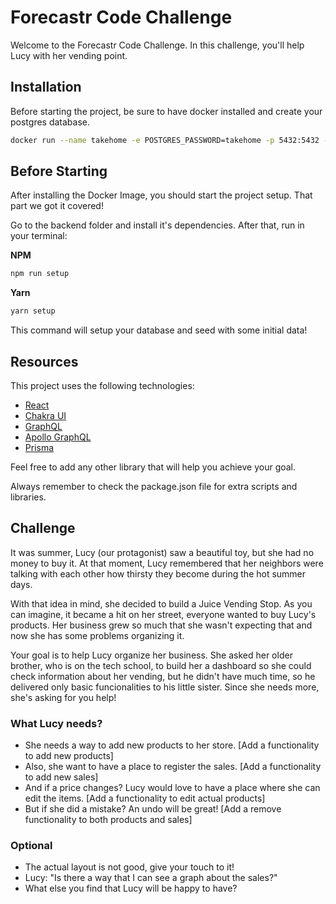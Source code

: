 # Forecastr Code Challenge

Welcome to the Forecastr Code Challenge.
In this challenge, you'll help Lucy with her vending point.

## Installation

Before starting the project, be sure to have docker installed and create your postgres database.

```bash
docker run --name takehome -e POSTGRES_PASSWORD=takehome -p 5432:5432 -d postgres
```

## Before Starting

After installing the Docker Image, you should start the project setup. That part we got it covered!

Go to the backend folder and install it's dependencies. After that, run in your terminal:

**NPM**
```bash
npm run setup
```

**Yarn**
```bash
yarn setup
```
This command will setup your database and seed with some initial data!

## Resources

This project uses the following technologies:
- [React](https://reactjs.org)
- [Chakra UI](https://chakra-ui.com/)
- [GraphQL](https://graphql.org/)
- [Apollo GraphQL](https://www.apollographql.com/)
- [Prisma](https://www.prisma.io/)

Feel free to add any other library that will help you achieve your goal.

Always remember to check the package.json file for extra scripts and libraries.


## Challenge

It was summer, Lucy (our protagonist) saw a beautiful toy, but she had no money to buy it.
At that moment, Lucy remembered that her neighbors were talking with each other how thirsty they become during the hot summer days.

With that idea in mind, she decided to build a Juice Vending Stop.
As you can imagine, it became a hit on her street, everyone wanted to buy Lucy's products. Her business grew so much that she wasn't expecting that and now she has some problems organizing it.

Your goal is to help Lucy organize her business.
She asked her older brother, who is on the tech school, to build her a dashboard so she could check information about her vending, but he didn't have much time, so he delivered only basic funcionalities to his little sister. Since she needs more, she's asking for you help!

### What Lucy needs?
- She needs a way to add new products to her store. [Add a functionality to add new products]
- Also, she want to have a place to register the sales. [Add a functionality to add new sales]
- And if a price changes? Lucy would love to have a place where she can edit the items. [Add a functionality to edit actual products]
- But if she did a mistake? An undo will be great! [Add a remove functionality to both products and sales]

### Optional
- The actual layout is not good, give your touch to it!
- Lucy: "Is there a way that I can see a graph about the sales?"
- What else you find that Lucy will be happy to have?
